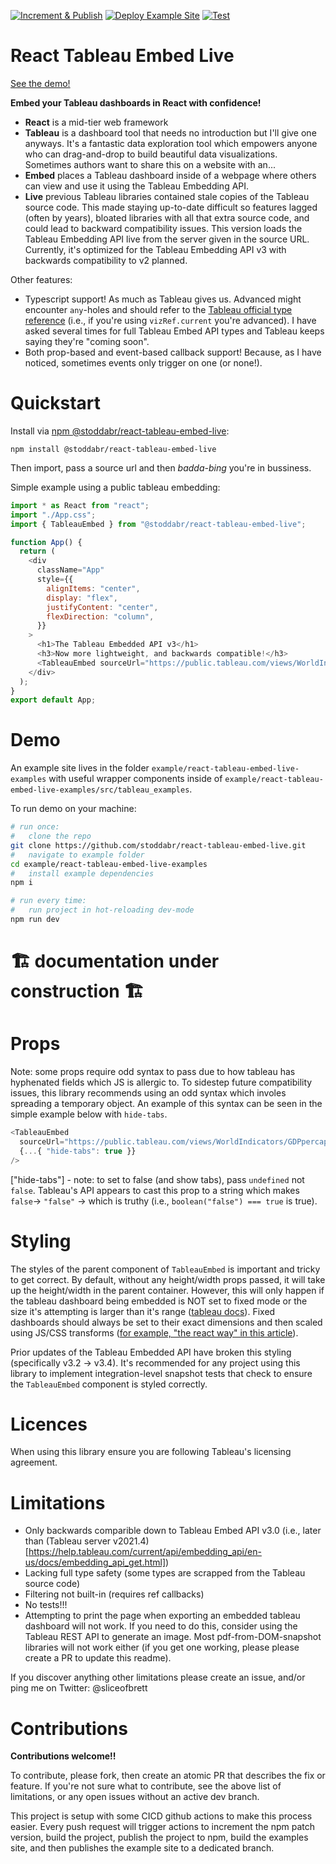 [![Increment & Publish](https://github.com/stoddabr/react-tableau-embed-live/actions/workflows/increment-minor-version-then-publish.yml/badge.svg)](https://github.com/stoddabr/react-tableau-embed-live/actions/workflows/increment-minor-version-then-publish.yml)
[![Deploy Example Site](https://github.com/stoddabr/react-tableau-embed-live/actions/workflows/deploy-example.yml/badge.svg)](https://github.com/stoddabr/react-tableau-embed-live/actions/workflows/deploy-example.yml)
[![Test](https://github.com/stoddabr/react-tableau-embed-live/actions/workflows/run-tests.yml/badge.svg)](https://github.com/stoddabr/react-tableau-embed-live/actions/workflows/run-tests.yml)

# React Tableau Embed Live

[See the demo!](https://stoddabr.github.io/react-tableau-embed-live/)

**Embed your Tableau dashboards in React with confidence!**

- **React** is a mid-tier web framework
- **Tableau** is a dashboard tool that needs no introduction but I'll give one anyways. It's a fantastic data exploration tool which empowers anyone who can drag-and-drop to build beautiful data visualizations. Sometimes authors want to share this on a website with an...
- **Embed** places a Tableau dashboard inside of a webpage where others can view and use it using the Tableau Embedding API.
- **Live** previous Tableau libraries contained stale copies of the Tableau source code. This made staying up-to-date difficult so features lagged (often by years), bloated libraries with all that extra source code, and could lead to backward compatibility issues. This version loads the Tableau Embedding API live from the server given in the source URL. Currently, it's optimized for the Tableau Embedding API v3 with backwards compatibility to v2 planned.

Other features:

- Typescript support! As much as Tableau gives us. Advanced might encounter `any`-holes and should refer to the [Tableau official type reference](https://help.tableau.com/current/api/embedding_api/en-us/reference/index.html) (i.e., if you're using `vizRef.current` you're advanced). I have asked several times for full Tableau Embed API types and Tableau keeps saying they're "coming soon".
- Both prop-based and event-based callback support! Because, as I have noticed, sometimes events only trigger on one (or none!).

# Quickstart

Install via [npm @stoddabr/react-tableau-embed-live](https://www.npmjs.com/package/@stoddabr/react-tableau-embed-live):

`npm install @stoddabr/react-tableau-embed-live`

Then import, pass a source url and then _badda-bing_ you're in bussiness.

Simple example using a public tableau embedding:

```js
import * as React from "react";
import "./App.css";
import { TableauEmbed } from "@stoddabr/react-tableau-embed-live";

function App() {
  return (
    <div
      className="App"
      style={{
        alignItems: "center",
        display: "flex",
        justifyContent: "center",
        flexDirection: "column",
      }}
    >
      <h1>The Tableau Embedded API v3</h1>
      <h3>Now more lightweight, and backwards compatible!</h3>
      <TableauEmbed sourceUrl="https://public.tableau.com/views/WorldIndicators/GDPpercapita" />
    </div>
  );
}
export default App;
```

# Demo

An example site lives in the folder `example/react-tableau-embed-live-examples` with useful wrapper components inside of `example/react-tableau-embed-live-examples/src/tableau_examples`.

To run demo on your machine:

```bash
# run once:
#   clone the repo
git clone https://github.com/stoddabr/react-tableau-embed-live.git
#   navigate to example folder
cd example/react-tableau-embed-live-examples
#   install example dependencies
npm i

# run every time:
#   run project in hot-reloading dev-mode
npm run dev
```

# 🏗️ documentation under construction 🏗️

# Props

Note: some props require odd syntax to pass due to how tableau has hyphenated fields which JS is allergic to. To sidestep future compatibility issues, this library recommends using an odd syntax which involes spreading a temporary object. An example of this syntax can be seen in the simple example below with `hide-tabs`.

```js
<TableauEmbed
  sourceUrl="https://public.tableau.com/views/WorldIndicators/GDPpercapita"
  {...{ "hide-tabs": true }}
/>
```

["hide-tabs"] - note: to set to false (and show tabs), pass `undefined` not `false`. Tableau's API appears to cast this prop to a string which makes `false`-> `"false"` -> which is truthy (i.e., `boolean("false") === true` is true).

# Styling

The styles of the parent component of `TableauEmbed` is important and tricky to get correct.
By default, without any height/width props passed, it will take up the height/width in the parent container.
However, this will only happen if the tableau dashboard being embedded is NOT set to fixed mode or the size it's attempting is larger than it's range ([tableau docs](https://help.tableau.com/current/pro/desktop/en-us/dashboards_organize_floatingandtiled.htm)).
Fixed dashboards should always be set to their exact dimensions and then scaled using JS/CSS transforms ([for example, "the react way" in this article](https://medium.com/bleeding-edge/enforcing-an-aspect-ratio-on-an-html-element-in-react-and-css-27a13241c3d4)).

Prior updates of the Tableau Embedded API have broken this styling (specifically v3.2 -> v3.4).
It's recommended for any project using this library to implement integration-level snapshot tests that check to ensure the `TableauEmbed` component is styled correctly.

# Licences

When using this library ensure you are following Tableau's licensing agreement.

# Limitations

- Only backwards comparible down to Tableau Embed API v3.0 (i.e., later than (Tableau server v2021.4)[https://help.tableau.com/current/api/embedding_api/en-us/docs/embedding_api_get.html])
- Lacking full type safety (some types are scrapped from the Tableau source code)
- Filtering not built-in (requires ref callbacks)
- No tests!!!
- Attempting to print the page when exporting an embedded tableau dashboard will not work. If you need to do this, consider using the Tableau REST API to generate an image. Most pdf-from-DOM-snapshot libraries will not work either (if you get one working, please please create a PR to update this readme).

If you discover anything other limitations please create an issue, and/or ping me on Twitter: @sliceofbrett

# Contributions

**Contributions welcome!!**

To contribute, please fork, then create an atomic PR that describes the fix or feature. If you're not sure what to contribute, see the above list of limitations, or any open issues without an active dev branch.

This project is setup with some CICD github actions to make this process easier. Every push request will trigger actions to increment the npm patch version, build the project, publish the project to npm, build the examples site, and then publishes the example site to a dedicated branch.
